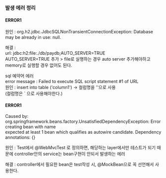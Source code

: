 
### 발생 에러 정리

#### ERROR1
원인 : org.h2.jdbc.JdbcSQLNonTransientConnectionException: Database may be already in use: null.   

해결 :    
url: jdbc:h2:file:./db/paydb;AUTO_SERVER=TRUE   
AUTO_SERVER=TRUE 추가 > file로 실행하는 경우 auto server 추가해야하고 memory로 실행할 경우 없어도 된다.   


sql 예약어 에러   
error message : Failed to execute SQL script statement #1 of URL   
원인 : insert into table ('column1') -> 컬럼명을 ''으로 사용    
(컬럼명은 ` 으로 사용해야한다.)   


#### ERROR1
Caused by: org.springframework.beans.factory.UnsatisfiedDependencyException: Error creating bean with name  
expected at least 1 bean which qualifies as autowire candidate. Dependency annotations: {}   

원인 : Test에서 @WebMvcTest 로 정의하면, 해당하는 layer에서만 테스트가 되기 때문에 controller안의 service는 bean구현이 안되서 발생하는 에러  

해결 : controller에서 필요한 bean은 test작성 시, @MockBean으로 꼭 선언해서 사용한다.  
